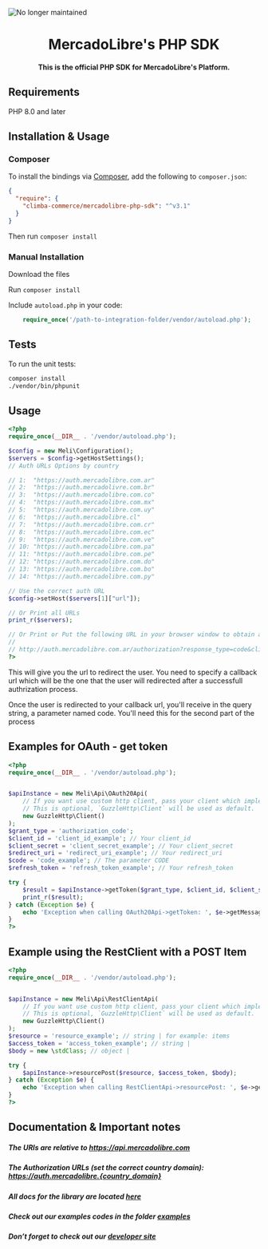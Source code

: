 ![No longer maintained](https://img.shields.io/badge/Maintenance-ON-green.svg)

<h1 align="center">
  MercadoLibre's PHP SDK
</h1>
<h4 align="center">This is the official PHP SDK for MercadoLibre's Platform.</h4>

## Requirements

PHP 8.0 and later

## Installation & Usage

### Composer

To install the bindings via [Composer](http://getcomposer.org/), add the following to `composer.json`:

```json
{
  "require": {
    "climba-commerce/mercadolibre-php-sdk": "^v3.1"
  }
}
```

Then run `composer install`

### Manual Installation

Download the files

Run `composer install`

Include `autoload.php` in your code:

```php
    require_once('/path-to-integration-folder/vendor/autoload.php');
```

## Tests

To run the unit tests:

```bash
composer install
./vendor/bin/phpunit
```

## Usage

```php
<?php
require_once(__DIR__ . '/vendor/autoload.php');

$config = new Meli\Configuration();
$servers = $config->getHostSettings();
// Auth URLs Options by country

// 1:  "https://auth.mercadolibre.com.ar"
// 2:  "https://auth.mercadolivre.com.br"
// 3:  "https://auth.mercadolibre.com.co"
// 4:  "https://auth.mercadolibre.com.mx"
// 5:  "https://auth.mercadolibre.com.uy"
// 6:  "https://auth.mercadolibre.cl"
// 7:  "https://auth.mercadolibre.com.cr"
// 8:  "https://auth.mercadolibre.com.ec"
// 9:  "https://auth.mercadolibre.com.ve"
// 10: "https://auth.mercadolibre.com.pa"
// 11: "https://auth.mercadolibre.com.pe"
// 12: "https://auth.mercadolibre.com.do"
// 13: "https://auth.mercadolibre.com.bo"
// 14: "https://auth.mercadolibre.com.py"

// Use the correct auth URL
$config->setHost($servers[1]["url"]);

// Or Print all URLs
print_r($servers);

// Or Print or Put the following URL in your browser window to obtain authorization:
//
// http://auth.mercadolibre.com.ar/authorization?response_type=code&client_id=$APP_ID&redirect_uri=$YOUR_URL
?>
```

This will give you the url to redirect the user. You need to specify a callback url which will be the one that the user will redirected after a successfull authrization process.

Once the user is redirected to your callback url, you'll receive in the query string, a parameter named code. You'll need this for the second part of the process

## Examples for OAuth - get token

```php
<?php
require_once(__DIR__ . '/vendor/autoload.php');


$apiInstance = new Meli\Api\OAuth20Api(
    // If you want use custom http client, pass your client which implements `GuzzleHttp\ClientInterface`.
    // This is optional, `GuzzleHttp\Client` will be used as default.
    new GuzzleHttp\Client()
);
$grant_type = 'authorization_code';
$client_id = 'client_id_example'; // Your client_id
$client_secret = 'client_secret_example'; // Your client_secret
$redirect_uri = 'redirect_uri_example'; // Your redirect_uri
$code = 'code_example'; // The parameter CODE
$refresh_token = 'refresh_token_example'; // Your refresh_token

try {
    $result = $apiInstance->getToken($grant_type, $client_id, $client_secret, $redirect_uri, $code, $refresh_token);
    print_r($result);
} catch (Exception $e) {
    echo 'Exception when calling OAuth20Api->getToken: ', $e->getMessage(), PHP_EOL;
}
?>
```

## Example using the RestClient with a POST Item

```php
<?php
require_once(__DIR__ . '/vendor/autoload.php');


$apiInstance = new Meli\Api\RestClientApi(
    // If you want use custom http client, pass your client which implements `GuzzleHttp\ClientInterface`.
    // This is optional, `GuzzleHttp\Client` will be used as default.
    new GuzzleHttp\Client()
);
$resource = 'resource_example'; // string | for example: items
$access_token = 'access_token_example'; // string |
$body = new \stdClass; // object |

try {
    $apiInstance->resourcePost($resource, $access_token, $body);
} catch (Exception $e) {
    echo 'Exception when calling RestClientApi->resourcePost: ', $e->getMessage(), PHP_EOL;
}
?>
```

## Documentation & Important notes

##### The URIs are relative to https://api.mercadolibre.com

##### The Authorization URLs (set the correct country domain): https://auth.mercadolibre.{country_domain}

##### All docs for the library are located [here](https://github.com/mercadolibre/php-sdk/tree/master/docs)

##### Check out our examples codes in the folder [examples](https://github.com/mercadolibre/php-sdk/tree/master/examples)

##### Don’t forget to check out our [developer site](https://developers.mercadolibre.com/)
